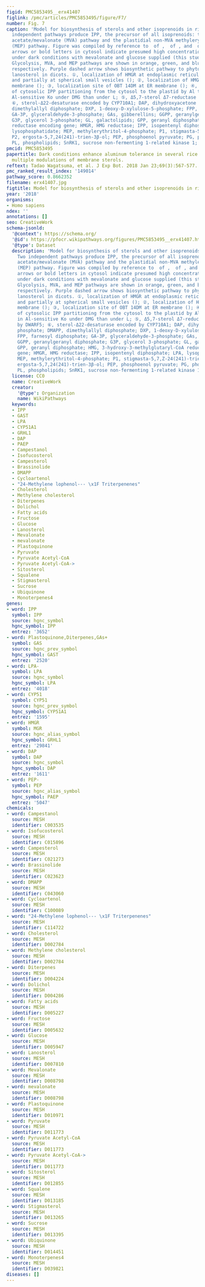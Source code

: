 ```yaml
---
figid: PMC5853495__erx41407
figlink: /pmc/articles/PMC5853495/figure/F7/
number: Fig. 7
caption: 'Model for biosynthesis of sterols and other isoprenoids in rice roots. Two
  independent pathways produce IPP, the precursor of all isoprenoids: the cytosolic
  acetate/mevalonate (MVA) pathway and the plastidial non-MVA methylerythritol 4-phosphate
  (MEP) pathway. Figure was compiled by reference to  of ,  of , and  of . Thicker
  arrows or bold letters in cytosol indicate presumed high concentrations of metabolites
  under dark conditions with mevalonate and glucose supplied (this study; see Discussion).
  Glycolysis, MVA, and MEP pathways are shown in orange, green, and blue letters,
  respectively. Purple dashed arrow shows biosynthetic pathway to phytosterol via
  lanosterol in dicots. ①, localization of HMGR at endoplasmic reticulum (ER) membrane
  and partially at spherical small vesicles (); ②, localization of HMGR at plastid
  membrane (); ③, localization site of OBT 14DM at ER membrane (); ④, greater inhibition
  of cytosolic IPP partitioning from the cytosol to the plastid by Al treatment in
  Al-sensitive Ko under DMG than under L; ⑤, Δ5,7-sterol Δ7-reductase encoded by DWARF5;
  ⑥, sterol-Δ22-desaturase encoded by CYP710A1; DAP, dihydroxyacetone phosphate; DMAPP,
  dimethylallyl diphosphate; DXP, 1-deoxy-D-xylulose-5-phosphate; FPP, farnesyl diphosphate;
  GA-3P, glyceraldehyde-3-phosphate; GAs, gibberellins; GGPP, geranylgeranyl diphosphate;
  G3P, glycerol 3-phosphate; GL, galactolipids; GPP, geranyl diphosphate; HMG, 3-hydroxy-3-methylglutaryl-CoA
  reductase encoding gene; HMGR, HMG reductase; IPP, isopentenyl diphosphate; LPA,
  lysophosphatidate; MEP, methylerythritol-4-phosphate; P1, stigmasta-5,7,Z-24(241)-trien-3β-ol;
  P2, ergosta-5,7,24(241)-trien-3β-ol; PEP, phosphoenol pyruvate; PG, phosphatidylglycerol;
  PL, phospholipids; SnRK1, sucrose non-fermenting 1-related kinase 1; SQD, sulfoquinovosyldiacylglycerol.'
pmcid: PMC5853495
papertitle: Dark conditions enhance aluminum tolerance in several rice cultivars via
  multiple modulations of membrane sterols.
reftext: Tadao Wagatsuma, et al. J Exp Bot. 2018 Jan 23;69(3):567-577.
pmc_ranked_result_index: '149014'
pathway_score: 0.8662352
filename: erx41407.jpg
figtitle: Model for biosynthesis of sterols and other isoprenoids in rice roots
year: '2018'
organisms:
- Homo sapiens
ndex: ''
annotations: []
seo: CreativeWork
schema-jsonld:
  '@context': https://schema.org/
  '@id': https://pfocr.wikipathways.org/figures/PMC5853495__erx41407.html
  '@type': Dataset
  description: 'Model for biosynthesis of sterols and other isoprenoids in rice roots.
    Two independent pathways produce IPP, the precursor of all isoprenoids: the cytosolic
    acetate/mevalonate (MVA) pathway and the plastidial non-MVA methylerythritol 4-phosphate
    (MEP) pathway. Figure was compiled by reference to  of ,  of , and  of . Thicker
    arrows or bold letters in cytosol indicate presumed high concentrations of metabolites
    under dark conditions with mevalonate and glucose supplied (this study; see Discussion).
    Glycolysis, MVA, and MEP pathways are shown in orange, green, and blue letters,
    respectively. Purple dashed arrow shows biosynthetic pathway to phytosterol via
    lanosterol in dicots. ①, localization of HMGR at endoplasmic reticulum (ER) membrane
    and partially at spherical small vesicles (); ②, localization of HMGR at plastid
    membrane (); ③, localization site of OBT 14DM at ER membrane (); ④, greater inhibition
    of cytosolic IPP partitioning from the cytosol to the plastid by Al treatment
    in Al-sensitive Ko under DMG than under L; ⑤, Δ5,7-sterol Δ7-reductase encoded
    by DWARF5; ⑥, sterol-Δ22-desaturase encoded by CYP710A1; DAP, dihydroxyacetone
    phosphate; DMAPP, dimethylallyl diphosphate; DXP, 1-deoxy-D-xylulose-5-phosphate;
    FPP, farnesyl diphosphate; GA-3P, glyceraldehyde-3-phosphate; GAs, gibberellins;
    GGPP, geranylgeranyl diphosphate; G3P, glycerol 3-phosphate; GL, galactolipids;
    GPP, geranyl diphosphate; HMG, 3-hydroxy-3-methylglutaryl-CoA reductase encoding
    gene; HMGR, HMG reductase; IPP, isopentenyl diphosphate; LPA, lysophosphatidate;
    MEP, methylerythritol-4-phosphate; P1, stigmasta-5,7,Z-24(241)-trien-3β-ol; P2,
    ergosta-5,7,24(241)-trien-3β-ol; PEP, phosphoenol pyruvate; PG, phosphatidylglycerol;
    PL, phospholipids; SnRK1, sucrose non-fermenting 1-related kinase 1; SQD, sulfoquinovosyldiacylglycerol.'
  license: CC0
  name: CreativeWork
  creator:
    '@type': Organization
    name: WikiPathways
  keywords:
  - IPP
  - GAST
  - LPA
  - CYP51A1
  - GRHL1
  - DAP
  - PAEP
  - Campestanol
  - Isofucosterol
  - Campesterol
  - Brassinolide
  - DMAPP
  - Cycloartenol
  - "24-Methylene lophenol--- \x1F Triterpenenes"
  - Cholesterol
  - Methylene cholesterol
  - Diterpenes
  - Dolichol
  - Fatty acids
  - Fructose
  - Glucose
  - Lanosterol
  - Mevalonate
  - mevalonate
  - Plastoquinone
  - Pyruvate
  - Pyruvate Acetyl-CoA
  - Pyruvate Acetyl-CoA->
  - Sitosterol
  - Squalene
  - Stigmasterol
  - Sucrose
  - Ubiquinone
  - Monoterpenes4
genes:
- word: IPP
  symbol: IPP
  source: hgnc_symbol
  hgnc_symbol: IPP
  entrez: '3652'
- word: Plastoquinone,Diterpenes,GAs+
  symbol: GAS
  source: hgnc_prev_symbol
  hgnc_symbol: GAST
  entrez: '2520'
- word: LPA-
  symbol: LPA
  source: hgnc_symbol
  hgnc_symbol: LPA
  entrez: '4018'
- word: CYP51
  symbol: CYP51
  source: hgnc_prev_symbol
  hgnc_symbol: CYP51A1
  entrez: '1595'
- word: НMGR
  symbol: MGR
  source: hgnc_alias_symbol
  hgnc_symbol: GRHL1
  entrez: '29841'
- word: DAP
  symbol: DAP
  source: hgnc_symbol
  hgnc_symbol: DAP
  entrez: '1611'
- word: PEP-
  symbol: PEP
  source: hgnc_alias_symbol
  hgnc_symbol: PAEP
  entrez: '5047'
chemicals:
- word: Campestanol
  source: MESH
  identifier: C003535
- word: Isofucosterol
  source: MESH
  identifier: C015896
- word: Campesterol
  source: MESH
  identifier: C021273
- word: Brassinolide
  source: MESH
  identifier: C023623
- word: DMAPP
  source: MESH
  identifier: C043060
- word: Cycloartenol
  source: MESH
  identifier: C100089
- word: "24-Methylene lophenol--- \x1F Triterpenenes"
  source: MESH
  identifier: C114722
- word: Cholesterol
  source: MESH
  identifier: D002784
- word: Methylene cholesterol
  source: MESH
  identifier: D002784
- word: Diterpenes
  source: MESH
  identifier: D004224
- word: Dolichol
  source: MESH
  identifier: D004286
- word: Fatty acids
  source: MESH
  identifier: D005227
- word: Fructose
  source: MESH
  identifier: D005632
- word: Glucose
  source: MESH
  identifier: D005947
- word: Lanosterol
  source: MESH
  identifier: D007810
- word: Mevalonate
  source: MESH
  identifier: D008798
- word: mevalonate
  source: MESH
  identifier: D008798
- word: Plastoquinone
  source: MESH
  identifier: D010971
- word: Pyruvate
  source: MESH
  identifier: D011773
- word: Pyruvate Acetyl-CoA
  source: MESH
  identifier: D011773
- word: Pyruvate Acetyl-CoA->
  source: MESH
  identifier: D011773
- word: Sitosterol
  source: MESH
  identifier: D012855
- word: Squalene
  source: MESH
  identifier: D013185
- word: Stigmasterol
  source: MESH
  identifier: D013265
- word: Sucrose
  source: MESH
  identifier: D013395
- word: Ubiquinone
  source: MESH
  identifier: D014451
- word: Monoterpenes4
  source: MESH
  identifier: D039821
diseases: []
---
```

